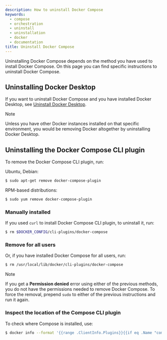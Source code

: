 ```yaml
---
description: How to uninstall Docker Compose
keywords:
  - compose
  - orchestration
  - uninstall
  - uninstallation
  - docker
  - documentation
title: Uninstall Docker Compose
---
```


Uninstalling Docker Compose depends on the method you have used to install Docker Compose. On this page you can find specific instructions to uninstall Docker Compose.

## Uninstalling Docker Desktop

If you want to uninstall Docker Compose and you have installed Docker Desktop, see [Uninstall Docker Desktop](/manuals/desktop/uninstall.md).

> [!NOTE]
>
> Unless you have other Docker instances installed on that specific environment, you would be removing Docker altogether by uninstalling Docker Desktop.

## Uninstalling the Docker Compose CLI plugin

To remove the Docker Compose CLI plugin, run:

Ubuntu, Debian:

```bash
$ sudo apt-get remove docker-compose-plugin
```

RPM-based distributions:

```bash
$ sudo yum remove docker-compose-plugin
```

### Manually installed

If you used `curl` to install Docker Compose CLI plugin, to uninstall it, run:

```bash
$ rm $DOCKER_CONFIG/cli-plugins/docker-compose
```

### Remove for all users

Or, if you have installed Docker Compose for all users, run:

```bash
$ rm /usr/local/lib/docker/cli-plugins/docker-compose
```

> [!NOTE]
>
> If you get a **Permission denied** error using either of the previous
> methods, you do not have the permissions needed to remove
> Docker Compose. To force the removal, prepend `sudo` to either of the previous instructions and run it again.

### Inspect the location of the Compose CLI plugin

To check where Compose is installed, use:

```bash
$ docker info --format '{{range .ClientInfo.Plugins}}{{if eq .Name "compose"}}{{.Path}}{{end}}{{end}}'
```
